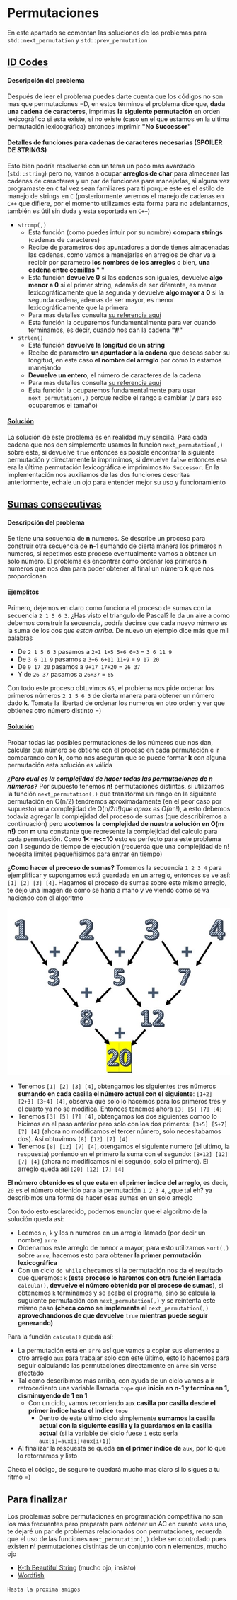 # Permutaciones
En este apartado se comentan las soluciones de los problemas para `std::next_permutation` y `std::prev_permutation`

## [ID Codes](https://onlinejudge.org/index.php?option=com_onlinejudge&Itemid=8&category=625&page=show_problem&problem=82)
#### Descripción del problema
Después de leer el problema puedes darte cuenta que los códigos no son mas que permutaciones =D, en estos términos el problema dice que, **dada una cadena de caracteres**, imprimas **la siguiente permutación** en orden lexicográfico si esta existe, si no existe (caso en el que estamos en la ultima permutación lexicográfica) entonces imprimir **"No Successor"**

#### Detalles de funciones para cadenas de caracteres necesarias (SPOILER DE STRINGS)
Esto bien podría resolverse con un tema un poco mas avanzado (`std::string`) pero no, vamos a ocupar **arreglos de char** para almacenar las cadenas de caracteres y un par de funciones para manejarlas, si alguna vez programaste en `C` tal vez sean familiares para ti porque este es el estilo de manejo de strings en `C` (posteriormente veremos el manejo de cadenas en `C++` que difiere, por el momento utilizamos esta forma para no adelantarnos, también es útil sin duda y esta soportada en `C++`)
+ `strcmp(,)`
	+ Esta función (como puedes intuir por su nombre) **compara strings** (cadenas de caracteres)
	+ Recibe de parametros dos apuntadores a donde tienes almacenadas las cadenas, como vamos a manejarlas en arreglos de char va a recibir por parametro **los nombres de los arreglos** o bien, **una cadena entre comillas " "**
	+ Esta función **devuelve 0** si las cadenas son iguales, devuelve **algo menor a 0** si el primer string, además de ser diferente, es menor lexicográficamente que la segunda y devuelve **algo mayor a 0** si la segunda cadena, ademas de ser mayor, es menor lexicográficamente que la primera
	+ Para mas detalles consulta [su referencia aquí](http://www.cplusplus.com/reference/cstring/strcmp/?kw=strcmp)
	+ Esta función la ocuparemos fundamentalmente para ver cuando terminamos, es decir, cuando nos dan la cadena **"#"**
+ `strlen()`
	+ Esta función **devuelve la longitud de un string**
	+ Recibe de parametro **un apuntador a la cadena** que deseas saber su longitud, en este caso **el nombre del arreglo** por como lo estamos manejando
	+ **Devuelve un entero**, el número de caracteres de la cadena
	+ Para mas detalles consulta [su referencia aquí](http://www.cplusplus.com/reference/cstring/strlen/?kw=strlen)
	+ Esta función la ocuparemos fundamentalmente para usar `next_permutation(,)` porque recibe el rango a cambiar (y para eso ocuparemos el tamaño)

#### [Solución](https://github.com/CPCESFM/Material-Apoyo-Tutoriales/blob/master/permutaciones/ID_Codes.cpp)
La solución de este problema es en realidad muy sencilla. Para cada cadena que nos den simplemente usamos la función `next_permutation(,)` sobre esta, si devuelve `true` entonces es posible encontrar la siguiente permutación y directamente la imprimimos, si devuelve `false` entonces esa era la última permutación lexicográfica e imprimimos `No Successor`. En la implementación nos auxiliamos de las dos funciones descritas anteriormente, echale un ojo para entender mejor su uso y funcionamiento

## [Sumas consecutivas](https://omegaup.com/arena/problem/sumasconsecutivas#problems)
#### Descripción del problema
Se tiene una secuencia de **n** numeros. Se describe un proceso para construir otra secuencia de **n-1** sumando de cierta manera los primeros **n** numeros, si repetimos este proceso eventualmente vamos a obtener un solo número. El problema es encontrar como ordenar los primeros **n** numeros que nos dan para poder obtener al final un número **k** que nos proporcionan

#### Ejemplitos
Primero, dejemos en claro como funciona el proceso de sumas con la secuencia `2 1 5 6 3`. ¿Has visto el triangulo de Pascal? le da un aire a como debemos construir la secuencia, podría decirse que cada nuevo número es la suma de los dos _que estan arriba_. De nuevo un ejemplo dice más que mil palabras

+ De `2 1 5 6 3` pasamos a `2+1 1+5 5+6 6+3` = `3 6 11 9`
+ De `3 6 11 9` pasamos a `3+6 6+11 11+9` = `9 17 20`
+ De `9 17 20` pasamos a `9+17 17+20` = `26 37`
+ Y de `26 37` pasamos a `26+37` = `65`

Con todo este proceso obtuvimos `65`, el problema nos pide ordenar los primeros números `2 1 5 6 3` de cierta manera para obtener un número dado **k**. Tomate la libertad de ordenar los numeros en otro orden y ver que obtienes otro número distinto =)

#### [Solución](https://github.com/CPCESFM/Material-Apoyo-Tutoriales/blob/master/permutaciones/Sumas_consecutivas.cpp)
Probar todas las posibles permutaciones de los números que nos dan, calcular que número se obtiene con el proceso en cada permutación e ir comparando con **k**, como nos aseguran que se puede formar **k** con alguna permutación esta solución es válida

**_¿Pero cual es la complejidad de hacer todas las permutaciones de n números?_** Por supuesto tenemos **n!** permutaciones distintas, si utilizamos la función `next_permutation(,)` que transforma un rango en la siguiente permutación en O(n/2) tendremos aproximadamente (en el peor caso por supuesto) una complejidad de O(n/2*n!)que aprox es O(n*n!), a esto debemos todavia agregar la complejidad del proceso de sumas (que describiremos a continuación) pero **acotemos la complejidad de nuestra solución en O(m n!)** con **m** una constante que represente la complejidad del calculo para cada permutación. Como **1<=n<=10** esto es perfecto para este problema con 1 segundo de tiempo de ejecución (recuerda que una complejidad de n! necesita limites pequeñisimos para entrar en tiempo)

**¿Como hacer el proceso de sumas?** Tomemos la secuencia `1 2 3 4` para ejemplificar y supongamos está guardada en un arreglo, entonces se ve así: `[1] [2] [3] [4]`. Hagamos el proceso de sumas sobre este mismo arreglo, te dejo una imagen de como se haría a mano y ve viendo como se va haciendo con el algoritmo

![](https://github.com/CPCESFM/Material-Apoyo-Tutoriales/blob/master/commun/sumas_consecutivas.jpg)

+ Tenemos `[1] [2] [3] [4]`, obtengamos los siguientes tres números **sumando en cada casilla el número actual con el siguiente**: `[1+2] [2+3] [3+4] [4]`, observa que solo lo hacemos para los primeros tres y el cuarto ya no se modifica. Entonces tenemos ahora `[3] [5] [7] [4]`
+ Tenemos `[3] [5] [7] [4]`, obtengamos los dos siguientes comoo lo hicimos en el paso anterior pero solo con los dos primeros: `[3+5] [5+7] [7] [4]` (ahora no modificamos el tercer número, solo necesitabamos dos). Así obtuvimos `[8] [12] [7] [4]`
+ Tenemos `[8] [12] [7] [4]`, otengamos el siguiente numero (el ultimo, la respuesta) poniendo en el primero la suma con el segundo: `[8+12] [12] [7] [4]` (ahora no modificamos ni el segundo, solo el primero). El arreglo queda así `[20] [12] [7] [4]`

**El número obtenido es el que esta en el primer indice del arreglo**, es decir, `20` es el número obtenido para la permutación `1 2 3 4`, ¿que tal eh? ya describimos una forma de hacer esas sumas en un solo arreglo

Con todo esto esclarecido, podemos enunciar que el algoritmo de la solución queda así:

+ Leemos `n`, `k` y los n numeros en un arreglo llamado (por decir un nombre) `arre`
+ Ordenamos este arreglo de menor a mayor, para esto utilizamos `sort(,)` sobre `arre`, hacemos esto para obtener **la primer permutación lexicográfica**
+ Con un ciclo `do while` checamos si la permutación nos da el resultado que queremos: `k` **(este proceso lo haremos con otra función llamada** `calcula()`**, devuelve el número obtenido por el proceso de sumas)**, si obtenemos `k` terminamos y se acaba el programa, sino se calcula la suguiente permutación con `next_permutation(,)` y se reintenta este mismo paso **(checa como se implementa el** `next_permutation(,)` **aprovechandonos de que devuelve** `true` **mientras puede seguir generando)**

Para la función `calcula()` queda así:

+ La permutación está en `arre` así que vamos a copiar sus elementos a otro arreglo `aux` para trabajar solo con este último, esto lo hacemos para seguir calculando las permutaciones directamente en `arre` sin verse afectado
+ Tal como describimos más arriba, con ayuda de un ciclo vamos a ir retrocediento una variable llamada `tope` que **inicia en n-1 y termina en 1, disminuyendo de 1 en 1**
	+ Con un ciclo, vamos recorriendo `aux` **casilla por casilla desde el primer indice hasta el indice** `tope`
		+ Dentro de este último ciclo simplemente **sumamos la casilla actual con la siguiente casilla y la guardamos en la casilla actual** (si la variable del ciclo fuese `i` esto sería `aux[i]=aux[i]+aux[i+1]`)
+ Al finalizar la respuesta se queda **en el primer indice de** `aux`, por lo que lo retornamos y listo

Checa el código, de seguro te quedará mucho mas claro si lo sigues a tu ritmo =)

## Para finalizar
Los problemas sobre permutaciones en programación competitiva no son los más frecuentes pero preparate para obtener un AC en cuanto veas uno, te dejaré un par de problemas relacionados con permutaciones, recuerda que el uso de las funciones `next_permutation(,)` debe ser controlado pues existen **n!** permutaciones distintas de un conjunto con **n** elementos, mucho ojo

+ [K-th Beautiful String](https://codeforces.com/contest/1328/problem/B) (mucho ojo, insisto)
+ [Wordfish](https://onlinejudge.org/index.php?option=com_onlinejudge&Itemid=8&category=625&page=show_problem&problem=3650)

`Hasta la proxima amigos`
